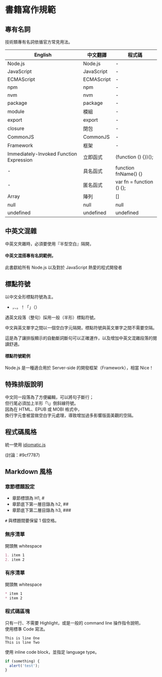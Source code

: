 # 書籍寫作規範

## 專有名詞

技術類專有名詞依循官方常見用法。

| English | 中文翻譯 | 程式碼 |
| --- | --- | --- |
| Node.js | Node.js | - |
| JavaScript | JavaScript| - |
| ECMAScript | ECMAScript| - |
| npm | npm | - |
| nvm | nvm | - |
| package | package | - |
| module | 模組 | - |
| export | export | - |
| closure | 閉包 | - |
| CommonJS | CommonJS | - |
| Framework | 框架 | - |
| Immediately-Invoked Function Expression | 立即函式 | (function () {})(); |
| - | 具名函式 | function fnName() {} |
| - | 匿名函式 | var fn = function () {}; |
| Array | 陣列 | [] |
| null | null | null |
| undefined | undefined | undefined |

## 中英文混雜

中英文夾雜時，必須要使用『半型空白』隔開，

#### 中英文混搭專有名詞範例，

  此書獻給所有 Node.js 以及對於 JavaScript 熱愛的程式開發者


## 標點符號

以中文全形標點符號為主。

  * ，、。！「」（）

遇英文段落（整句）採用一般（半形）標點符號。

中文與英文單字之間以一個空白字元隔開，標點符號與英文單字之間不需要空隔。

這是為了讓排版顯示的自動斷詞斷句可以正確運作，以及增加中英文混雜段落的閱讀舒適。

#### 標點符號範例

  Node.js 是一種適合用於 Server-side 的開發框架（Framework），相當 Nice！

## 特殊排版說明

中文同一段落為了方便編輯，可以將句子斷行；\
但行尾必須加上半形「\」倒斜線符號。\
因為在 HTML、EPUB 或 MOBI 格式中，\
換行字元會被當做空白字元處理，導致增加過多影響版面美觀的空隔。

## 程式碼風格

統一使用 [idiomatic.js](https://github.com/rwaldron/idiomatic.js)

(討論：#9cf7787)

## Markdown 風格

### 章節標題設定

* 章節標頭為 H1, #
* 章節底下第一層目錄為 h2, ##
* 章節底下第二層目錄為 h3, ###

`#` 與標題間要保留 1 個空格。

### 無序清單

開頭無 whitespace

```markdown
1. item 1
2. item 2
```

### 有序清單

開頭無 whitespace

```markdown
* item 1
* item 2
```

### 程式碼區塊

只有一行、不需要 Highlight，或是一般的 command line 操作指令說明，\
使用標準 Code 寫法。

```
This is line One
This is line Two
```

使用 inline code block，並指定 language type。

```javascript
if (something) {
  alert('test');
}
```
